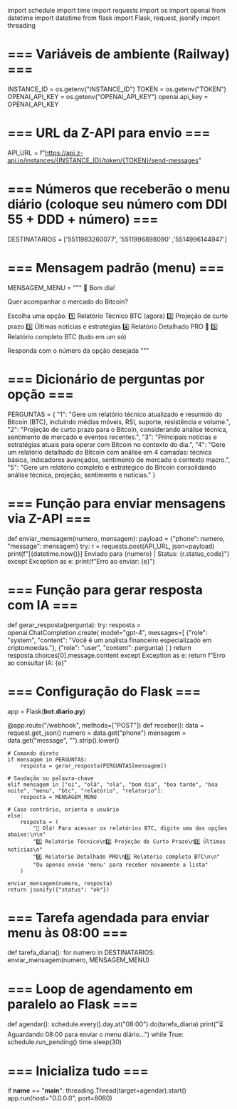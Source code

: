 import schedule
import time
import requests
import os
import openai
from datetime import datetime
from flask import Flask, request, jsonify
import threading

# === Variáveis de ambiente (Railway) ===
INSTANCE_ID = os.getenv("INSTANCE_ID")
TOKEN = os.getenv("TOKEN")
OPENAI_API_KEY = os.getenv("OPENAI_API_KEY")
openai.api_key = OPENAI_API_KEY

# === URL da Z-API para envio ===
API_URL = f"https://api.z-api.io/instances/{INSTANCE_ID}/token/{TOKEN}/send-messages"

# === Números que receberão o menu diário (coloque seu número com DDI 55 + DDD + número) ===
DESTINATARIOS = ['5511983260077', '5511996898090' ,'5514996144947']


# === Mensagem padrão (menu) ===
MENSAGEM_MENU = """
👋 Bom dia!

Quer acompanhar o mercado do Bitcoin?

Escolha uma opção:
1️⃣ Relatório Técnico BTC (agora)
2️⃣ Projeção de curto prazo
3️⃣ Últimas notícias e estratégias
4️⃣ Relatório Detalhado PRO 🧠
5️⃣ Relatório completo BTC (tudo em um só)

Responda com o número da opção desejada 
"""

# === Dicionário de perguntas por opção ===
PERGUNTAS = {
    "1": "Gere um relatório técnico atualizado e resumido do Bitcoin (BTC), incluindo médias móveis, RSI, suporte, resistência e volume.",
    "2": "Projeção de curto prazo para o Bitcoin, considerando análise técnica, sentimento de mercado e eventos recentes.",
    "3": "Principais notícias e estratégias atuais para operar com Bitcoin no contexto do dia.",
    "4": "Gere um relatório detalhado do Bitcoin com análise em 4 camadas: técnica básica, indicadores avançados, sentimento de mercado e contexto macro.",
    "5": "Gere um relatório completo e estratégico do Bitcoin consolidando análise técnica, projeção, sentimento e notícias."
}

# === Função para enviar mensagens via Z-API ===
def enviar_mensagem(numero, mensagem):
    payload = {"phone": numero, "message": mensagem}
    try:
        r = requests.post(API_URL, json=payload)
        print(f"[{datetime.now()}] Enviado para {numero} | Status: {r.status_code}")
    except Exception as e:
        print(f"Erro ao enviar: {e}")

# === Função para gerar resposta com IA ===
def gerar_resposta(pergunta):
    try:
        resposta = openai.ChatCompletion.create(
            model="gpt-4",
            messages=[
                {"role": "system", "content": "Você é um analista financeiro especializado em criptomoedas."},
                {"role": "user", "content": pergunta}
            ]
        )
        return resposta.choices[0].message.content
    except Exception as e:
        return f"Erro ao consultar IA: {e}"

# === Configuração do Flask ===
app = Flask(__bot.diario.py__)

@app.route("/webhook", methods=["POST"])
def receber():
    data = request.get_json()
    numero = data.get("phone")
    mensagem = data.get("message", "").strip().lower()

    # Comando direto
    if mensagem in PERGUNTAS:
        resposta = gerar_resposta(PERGUNTAS[mensagem])
    
    # Saudação ou palavra-chave
    elif mensagem in ["oi", "olá", "ola", "bom dia", "boa tarde", "boa noite", "menu", "btc", "relatório", "relatorio"]:
        resposta = MENSAGEM_MENU

    # Caso contrário, orienta o usuário
    else:
        resposta = (
            "👋 Olá! Para acessar os relatórios BTC, digite uma das opções abaixo:\n\n"
            "1️⃣ Relatório Técnico\n2️⃣ Projeção de Curto Prazo\n3️⃣ Últimas notícias\n"
            "4️⃣ Relatório Detalhado PRO\n5️⃣ Relatório completo BTC\n\n"
            "Ou apenas envie 'menu' para receber novamente a lista"
        )

    enviar_mensagem(numero, resposta)
    return jsonify({"status": "ok"})

# === Tarefa agendada para enviar menu às 08:00 ===
def tarefa_diaria():
    for numero in DESTINATARIOS:
        enviar_mensagem(numero, MENSAGEM_MENU)

# === Loop de agendamento em paralelo ao Flask ===
def agendar():
    schedule.every().day.at("08:00").do(tarefa_diaria)
    print("⏳ Aguardando 08:00 para enviar o menu diário...")
    while True:
        schedule.run_pending()
        time.sleep(30)

# === Inicializa tudo ===
if __name__ == "__main__":
    threading.Thread(target=agendar).start()
    app.run(host="0.0.0.0", port=8080)

  

